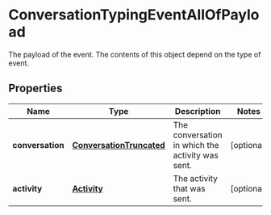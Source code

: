 

# ConversationTypingEventAllOfPayload

The payload of the event. The contents of this object depend on the type of event.
## Properties

Name | Type | Description | Notes
------------ | ------------- | ------------- | -------------
**conversation** | [**ConversationTruncated**](ConversationTruncated.md) | The conversation in which the activity was sent. |  [optional]
**activity** | [**Activity**](Activity.md) | The activity that was sent. |  [optional]



